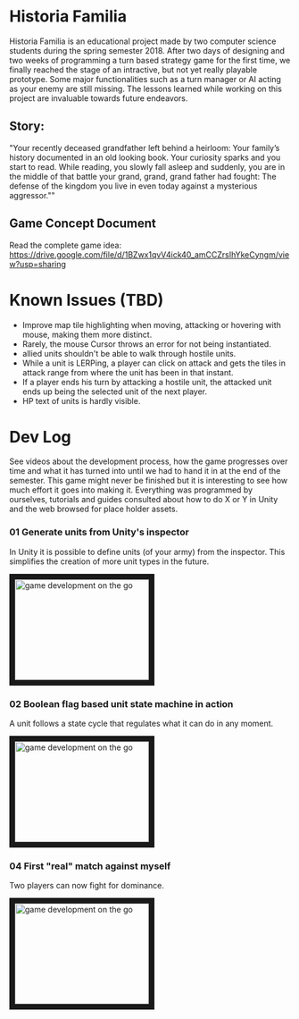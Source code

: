 # Historia Familia  
Historia Familia is an educational project made by two computer science students during the spring semester 2018.
After two days of designing and two weeks of programming a turn based strategy game for the first time, we finally reached the stage of an intractive, but not yet really playable prototype. Some major functionalities such as a turn manager or AI acting as your enemy are still missing. The lessons learned while working on this project are invaluable towards future endeavors.

## Story:
"Your recently deceased grandfather left behind a heirloom: Your family’s history documented in
an old looking book. Your curiosity sparks and you start to read. While reading, you slowly fall
asleep and suddenly, you are in the middle of that battle your grand, grand, grand father had
fought: The defense of the kingdom you live in even today against a mysterious aggressor.""

## Game Concept Document
Read the complete game idea: https://drive.google.com/file/d/1BZwx1qvV4ick40_amCCZrsIhYkeCyngm/view?usp=sharing


# Known Issues (TBD)
- Improve map tile highlighting when moving, attacking or hovering with mouse, making them more distinct.
- Rarely, the mouse Cursor throws an error for not being instantiated.
- allied units shouldn't be able to walk through hostile units.
- While a unit is LERPing, a player can click on attack and gets the tiles in attack range from where the unit has been in that instant.
- If a player ends his turn by attacking a hostile unit, the attacked unit ends up being the selected unit of the next player.
- HP text of units is hardly visible.



# Dev Log
See videos about the development process, how the game progresses over time and what it has turned into until we had to hand it in at the end of the semester. This game might never be finished but it is interesting to see how much effort it goes into making it. Everything was programmed by ourselves, tutorials and guides consulted about how to do X or Y in Unity and the web browsed for place holder assets.


### 01 Generate units from Unity's inspector
In Unity it is possible to define units (of your army) from the inspector. This simplifies the creation of more unit types in the future.

<a href="http://www.youtube.com/watch?feature=player_embedded&v=xPgY7SaGWKs
" target="_blank"><img src="http://img.youtube.com/vi/xPgY7SaGWKs/0.jpg" 
alt="game development on the go" width="240" height="180" border="10" /></a>


### 02 Boolean flag based unit state machine in action
A unit follows a state cycle that regulates what it can do in any moment.

<a href="http://www.youtube.com/watch?feature=player_embedded&v=Q6GGvhfCCB4
" target="_blank"><img src="http://img.youtube.com/vi/Q6GGvhfCCB4/0.jpg" 
alt="game development on the go" width="240" height="180" border="10" /></a>


### 04 First "real" match against myself
Two players can now fight for dominance.

<a href="http://www.youtube.com/watch?feature=player_embedded&v=JtYVlVH8QCQ
" target="_blank"><img src="http://img.youtube.com/vi/JtYVlVH8QCQ/0.jpg" 
alt="game development on the go" width="240" height="180" border="10" /></a>
